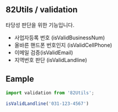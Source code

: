 ## 82Utils / validation

타당성 판단을 위한 기능입니다.
- 사업자등록 번호 (isValidBusinessNum)
- 올바른 핸드폰 번호인지 (isValidCellPhone)
- 이메일 검증(isValidEmail)
- 지역번호 판단 (isValidLandline)

## Eample
```js
import validation from '82Utils';

isValidLandline('031-123-4567')
```